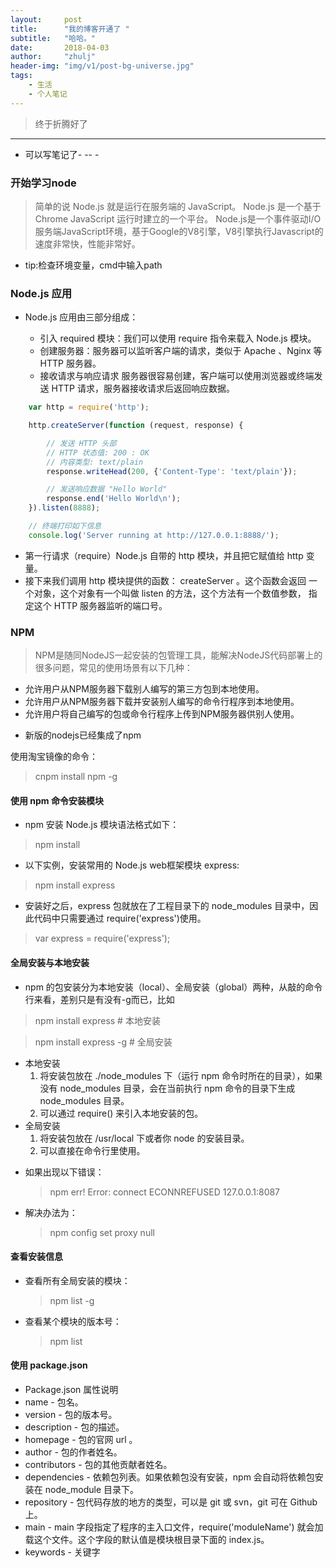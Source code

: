 ```yaml
---
layout:     post
title:      "我的博客开通了 "
subtitle:   "哈哈。"
date:       2018-04-03
author:     "zhulj"
header-img: "img/v1/post-bg-universe.jpg"
tags:
    - 生活
    - 个人笔记
---
```



> 终于折腾好了


---

* 可以写笔记了- --  -

### 开始学习node
  >  简单的说 Node.js 就是运行在服务端的 JavaScript。
  >  Node.js 是一个基于Chrome JavaScript 运行时建立的一个平台。
  >  Node.js是一个事件驱动I/O服务端JavaScript环境，基于Google的V8引擎，V8引擎执行Javascript的速度非常快，性能非常好。

* tip:检查环境变量，cmd中输入path

### Node.js 应用
* Node.js 应用由三部分组成：

    - 引入 required 模块：我们可以使用 require 指令来载入 Node.js 模块。
    - 创建服务器：服务器可以监听客户端的请求，类似于 Apache 、Nginx 等 HTTP 服务器。
    - 接收请求与响应请求 服务器很容易创建，客户端可以使用浏览器或终端发送 HTTP 请求，服务器接收请求后返回响应数据。

```js
    var http = require('http');

    http.createServer(function (request, response) {

        // 发送 HTTP 头部 
        // HTTP 状态值: 200 : OK
        // 内容类型: text/plain
        response.writeHead(200, {'Content-Type': 'text/plain'});

        // 发送响应数据 "Hello World"
        response.end('Hello World\n');
    }).listen(8888);

    // 终端打印如下信息
    console.log('Server running at http://127.0.0.1:8888/');
```
- 第一行请求（require）Node.js 自带的 http 模块，并且把它赋值给 http 变量。
- 接下来我们调用 http 模块提供的函数： createServer 。这个函数会返回 一个对象，这个对象有一个叫做 listen 的方法，这个方法有一个数值参数， 指定这个 HTTP 服务器监听的端口号。


### NPM 
> NPM是随同NodeJS一起安装的包管理工具，能解决NodeJS代码部署上的很多问题，常见的使用场景有以下几种：
  - 允许用户从NPM服务器下载别人编写的第三方包到本地使用。
  - 允许用户从NPM服务器下载并安装别人编写的命令行程序到本地使用。
  - 允许用户将自己编写的包或命令行程序上传到NPM服务器供别人使用。

* 新版的nodejs已经集成了npm

使用淘宝镜像的命令：
> cnpm install npm -g

#### 使用 npm 命令安装模块

* npm 安装 Node.js 模块语法格式如下：

> npm install <Module Name>

* 以下实例，安装常用的 Node.js web框架模块 express:

> npm install express

* 安装好之后，express 包就放在了工程目录下的 node_modules 目录中，因此代码中只需要通过 require('express')使用。

> var express = require('express');

#### 全局安装与本地安装
* npm 的包安装分为本地安装（local）、全局安装（global）两种，从敲的命令行来看，差别只是有没有-g而已，比如
>  npm install express      # 本地安装

>  npm install express -g   # 全局安装
  - 本地安装
    1. 将安装包放在 ./node_modules 下（运行 npm 命令时所在的目录），如果没有 node_modules 目录，会在当前执行 npm 命令的目录下生成 node_modules 目录。
    2. 可以通过 require() 来引入本地安装的包。
  - 全局安装
    1. 将安装包放在 /usr/local 下或者你 node 的安装目录。
    2. 可以直接在命令行里使用。
* 如果出现以下错误：
  > npm err! Error: connect ECONNREFUSED 127.0.0.1:8087 
* 解决办法为：
  > npm config set proxy null

#### 查看安装信息
  * 查看所有全局安装的模块：
    > npm list -g
  * 查看某个模块的版本号：
    > npm list <moduleName>

#### 使用 package.json   
- Package.json 属性说明
- name - 包名。
- version - 包的版本号。
- description - 包的描述。
- homepage - 包的官网 url 。
- author - 包的作者姓名。
- contributors - 包的其他贡献者姓名。
- dependencies - 依赖包列表。如果依赖包没有安装，npm 会自动将依赖包安装在 node_module 目录下。
- repository - 包代码存放的地方的类型，可以是 git 或 svn，git 可在 Github 上。
- main - main 字段指定了程序的主入口文件，require('moduleName') 就会加载这个文件。这个字段的默认值是模块根目录下面的 index.js。
- keywords - 关键字